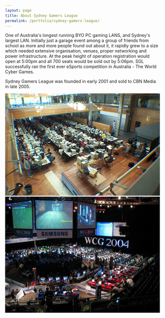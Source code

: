 ```yaml
---
layout: page
title: About Sydney Gamers League
permalink: /portfolio/sydney-gamers-league/
---
```


One of Australia's longest running BYO PC gaming LANS, and Sydney's largest LAN. Initially just a garage event among a group of friends from school as more and more people found out about it, it rapidly grew to a size which needed extensive organisation, venues, proper networking and power infrastructure. At the peak height of operation registration would open at 5:00pm and all 700 seats would be sold out by 5:06pm. SGL successfully ran the first ever eSports competition in Australia - The World Cyber Games.

Sydney Gamers League was founded in early 2001 and sold to CBN Media in late 2005.

![](/portfolio/sydney-gamers-league/macquarrie-university.jpg)
![](/portfolio/sydney-gamers-league/world-cyber-games.jpg)


